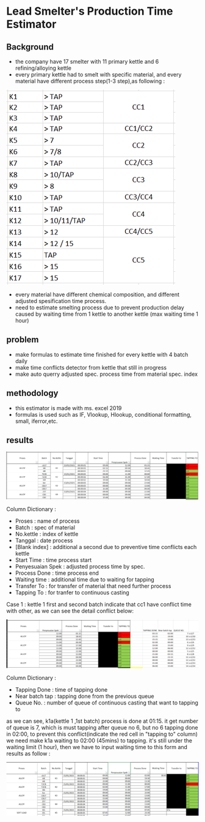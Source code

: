 # Lead Smelter's Production Time Estimator
## Background
* the company have 17 smelter with 11 primary kettle and 6 refining/alloying kettle
* every primary kettle had to smelt with specific material, and every material have different process step(1-3 step),as following : 

![Figure 1](https://github.com/boxside/Lead_Smelter-s_Production_Time_Estimator/blob/main/2.png)

* every material have different chemical composition, and different adjusted spesification time process.
* need to estimate smelting process due to prevent production delay caused by waiting time from 1 kettle to another kettle (max waiting time 1 hour)
##  problem
* make formulas to estimate time finished for every kettle with 4 batch daily
* make time conflicts detector from kettle that still in progress
* make auto querry adjusted spec. process time from material spec. index

##  methodology
* this estimator is made with ms. excel 2019
* formulas is used such as IF, Vlookup, Hlookup, conditional formatting, small, iferror,etc.
## results
 
 ![Figure 1](https://github.com/boxside/Lead_Smelter-s_Production_Time_Estimator/blob/main/4.png)

Column Dictionary :
* Proses : name of process
* Batch : spec of material
* No.kettle : index of kettle
* Tanggal : date process
* [Blank index] : additional a second due to preventive time conflicts each kettle
* Start Time : time process start
* Penyesuaian Spek : adjusted process time by spec.
* Process Done : time process end
* Waiting time : additional time due to waiting for tapping
* Transfer To : for transfer of material that need further process
* Tapping To : for tranfer to continuous casting 

Case 1 : kettle 1 first and second batch indicate that cc1 have conflict time with other, as we can see the detail conflict below:
 
 ![Figure 1](https://github.com/boxside/Lead_Smelter-s_Production_Time_Estimator/blob/main/6.png)
 
 Column Dictionary :
* Tapping Done : time of tapping done 
* Near batch tap : tapping done from the previous queue
* Queue No. : number of queue of continuous casting that want to tapping to

as we can see, k1a(kettle 1 ,1st batch) process is done at 01:15. it get number of queue is 7, which is must tapping after queue no 6, but no 6 tapping done in 02:00,
to prevent this conflict(indicate the red cell in "tapping to" column) we need make k1a waiting to 02:00 (45mins) to tapping. it's still under the waiting limit (1 hour), then we have to input waiting time to 
this form and results as follow : 
 
  ![Figure 1](https://github.com/boxside/Lead_Smelter-s_Production_Time_Estimator/blob/main/1.png)
 
